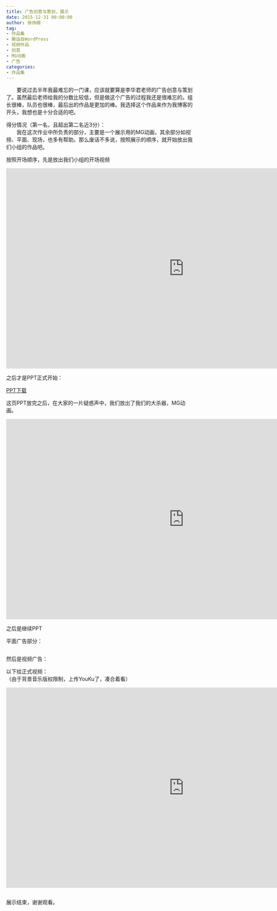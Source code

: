 ```yaml
---
title: 广告创意与策划，展示
date: 2015-12-31 00:00:00
author: 徐炜楠
tag: 
- 作品集
- 搬运自WordPress
- 视频作品
- 创意
- MG动画
- 广告
categories: 
- 作品集
---
```

<p>　　要说过去半年我最难忘的一门课，应该就要算是李华君老师的广告创意与策划了。虽然最后老师给我的分数比较低，但是做这个广告的过程我还是很难忘的。组长很棒，队员也很棒，最后出的作品是更加的棒。我选择这个作品来作为我博客的开头，我想也是十分合适的吧。</p><p>得分情况（第一名，且超出第二名近3分）：<br><img src="http://ww4.sinaimg.cn/large/7269351cgw1f0zx9jr3spj20a40b1myp.jpg" alt=""><br>　　我在这次作业中所负责的部分，主要是一个展示用的MG动画，其余部分如视频、平面、现场，也多有帮助。那么废话不多说，按照展示的顺序，就开始放出我们小组的作品吧。</p><p>按照开场顺序，先是放出我们小组的开场视频</p><iframe width="960" height="540" src="https://www.youtube.com/embed/FWGX8xPV0eU" frameborder="0" allowfullscreen></iframe><p>之后才是PPT正式开始：</p><p><a href="http://t.cn/RbmSi0T" target="_blank" rel="external">PPT下载</a><br><img src="http://ww4.sinaimg.cn/large/7269351cjw1f0gb6prw8lj20qo0k03z7.jpg" alt=""><br><img src="http://ww1.sinaimg.cn/large/7269351cjw1f0gb7ie8egj20qo0k0js3.jpg" alt=""><br><img src="http://ww3.sinaimg.cn/large/7269351cjw1f0gb9upfv4j20qo0k0wfz.jpg" alt=""><br><img src="http://ww1.sinaimg.cn/large/7269351cjw1f0gba2g5f6j20qo0k0406.jpg" alt=""><br><img src="http://ww1.sinaimg.cn/large/7269351cjw1f0gba8t55xj20qo0k074y.jpg" alt=""><br><img src="http://ww2.sinaimg.cn/large/7269351cjw1f0gbac9rhlj20qo0k0mxi.jpg" alt=""><br><img src="http://ww3.sinaimg.cn/large/7269351cjw1f0gbafplojj20qo0k0wfh.jpg" alt=""></p><p>这页PPT放完之后，在大家的一片疑惑声中，我们放出了我们的大杀器，MG动画。</p><iframe width="960" height="540" src="https://www.youtube.com/embed/33WOVlkAcIk" frameborder="0" allowfullscreen></iframe><p>之后是继续PPT<img src="http://ww1.sinaimg.cn/large/7269351cjw1f0gbak39g2j20qo0k0t95.jpg" alt=""><br><img src="http://ww2.sinaimg.cn/large/7269351cjw1f0gbapa8plj20qo0k0js6.jpg" alt=""><br><img src="http://ww3.sinaimg.cn/large/7269351cjw1f0gbassug4j20qo0k0dht.jpg" alt=""></p><p>平面广告部分：</p><p><img src="http://ww2.sinaimg.cn/large/7269351cjw1f0gbaz3c9dj20qo0k0q5c.jpg" alt=""><br><img src="http://ww4.sinaimg.cn/large/7269351cjw1f0gbb4hw3cj20qo0k0go3.jpg" alt=""><br><img src="http://ww4.sinaimg.cn/large/7269351cjw1f0gbbb5t0aj20qo0k0diq.jpg" alt=""><br><img src="http://ww2.sinaimg.cn/large/7269351cjw1f0gbbelo5yj20qo0k00uk.jpg" alt=""><br><img src="http://ww1.sinaimg.cn/large/7269351cjw1f0gbbj8cw8j20qo0k0abv.jpg" alt=""><br><img src="http://ww4.sinaimg.cn/large/7269351cjw1f0gbbn9uvaj20qo0k043g.jpg" alt=""><br><img src="http://ww4.sinaimg.cn/large/7269351cjw1f0gbbrzjmjj20qo0k0q5k.jpg" alt=""><br><img src="http://ww1.sinaimg.cn/large/7269351cjw1f0gbbx802pj20qo0k0wi1.jpg" alt=""></p><p>然后是视频广告：<br><img src="http://ww3.sinaimg.cn/large/7269351cjw1f0gbc1yikkj20qo0k074s.jpg" alt=""></p><p>以下给正式视频：<br>（由于背景音乐版权限制，上传YouKu了，凑合着看）</p><iframe height="540" width="960" src="http://player.youku.com/embed/XMTQ2MDExOTcwMA==" frameborder="0"></iframe><p><img src="http://ww4.sinaimg.cn/large/7269351cjw1f0gbc59zb4j20qo0k0jua.jpg" alt=""><br><img src="http://ww3.sinaimg.cn/large/7269351cjw1f0gbc8f9z7j20qo0k0t90.jpg" alt=""><br><img src="http://ww4.sinaimg.cn/large/7269351cjw1f0gbccovebj20qo0k00w9.jpg" alt=""><br><img src="http://ww2.sinaimg.cn/large/7269351cjw1f0gbcftdv8j20qo0k0tct.jpg" alt=""><br><img src="http://ww2.sinaimg.cn/large/7269351cjw1f0gbcj2fowj20qo0k0ju1.jpg" alt=""><br><img src="http://ww1.sinaimg.cn/large/7269351cjw1f0gbcm53zxj20qo0k0q4l.jpg" alt=""><br><img src="http://ww3.sinaimg.cn/large/7269351cjw1f0gbcolj29j20qo0k0mxy.jpg" alt=""><br><img src="http://ww3.sinaimg.cn/large/7269351cjw1f0gbcsdxptj20qo0k0t8p.jpg" alt=""><br><img src="http://ww4.sinaimg.cn/large/7269351cjw1f0gbcv0lwqj20qo0k074j.jpg" alt=""></p><p>展示结束，谢谢观看。</p>